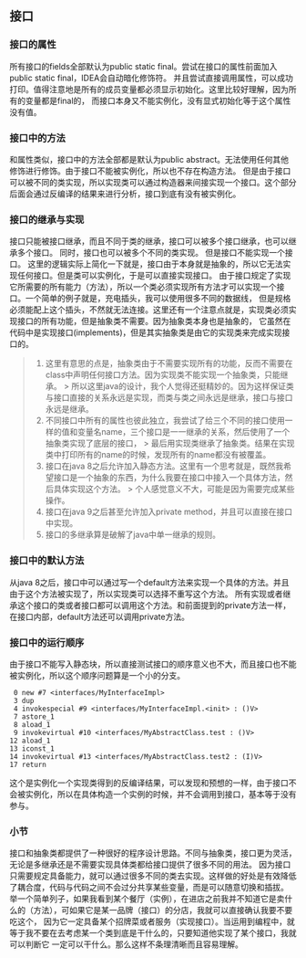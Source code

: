 ## 接口

### 接口的属性

所有接口的fields全部默认为public static final。尝试在接口的属性前面加入public static final，IDEA会自动暗化修饰符。
并且尝试直接调用属性，可以成功打印。值得注意地是所有的成员变量都必须显示初始化。这里比较好理解，因为所有的变量都是final的，
而接口本身又不能实例化，没有显式初始化等于这个属性没有值。

### 接口中的方法

和属性类似，接口中的方法全部都是默认为public abstract。无法使用任何其他修饰进行修饰。由于接口不能被实例化，所以也不存在构造方法。
但是由于接口可以被不同的类实现，所以实现类可以通过构造器来间接实现一个接口。这个部分后面会通过反编译的结果来进行分析，接口到底有没有被实例化。

### 接口的继承与实现

接口只能被接口继承，而且不同于类的继承，接口可以被多个接口继承，也可以继承多个接口。 同时，接口也可以被多个不同的类实现。
但是接口不能实现一个接口。 这里的逻辑实际上简化一下就是，接口由于本身就是抽象的，所以它无法实现任何接口。但是类可以实例化，于是可以直接实现接口。
由于接口规定了实现它所需要的所有能力（方法），所以一个类必须实现所有方法才可以实现一个接口。一个简单的例子就是，充电插头，我可以使用很多不同的数据线，
但是规格必须能配上这个插头，不然就无法连接。这里还有一个注意点就是，实现类必须实现接口的所有功能，但是抽象类不需要。因为抽象类本身也是抽象的，
它虽然在代码中是实现接口(implements)，但是其实抽象类是由它的实现类来完成实现接口的。
> 1. 这里有意思的点是，抽象类由于不需要实现所有的功能，反而不需要在class中声明任何接口方法。因为实现类不能实现一个抽象类，只能继承。
     > 所以这里java的设计，我个人觉得还挺精妙的。因为这样保证类与接口直接的关系永远是实现，而类与类之间永远是继承，接口与接口永远是继承。
> 2. 不同接口中所有的属性也彼此独立，我尝试了给三个不同的接口使用一样的值和变量名name，三个接口是一一继承的关系，然后使用了一个抽象类实现了底层的接口，
     > 最后用实现类继承了抽象类。结果在实现类中打印所有的name的时候，发现所有的name都没有被覆盖。
> 3. 接口在java 8之后允许加入静态方法。这里有一个思考就是，既然我希望接口是一个抽象的东西，为什么我要在接口中接入一个具体方法，然后具体实现这个方法。
     > 个人感觉意义不大，可能是因为需要完成某些操作。
> 4. 接口在java 9之后甚至允许加入private method，并且可以直接在接口中实现。
> 5. 接口的多继承算是破解了java中单一继承的规则。

###  接口中的默认方法
从java 8之后，接口中可以通过写一个default方法来实现一个具体的方法。并且由于这个方法被实现了，所以实现类可以选择不重写这个方法。
所有实现或者继承这个接口的类或者接口都可以调用这个方法。和前面提到的private方法一样，在接口内部，default方法还可以调用private方法。

### 接口中的运行顺序
由于接口不能写入静态块，所以直接测试接口的顺序意义也不大，而且接口也不能被实例化，所以这个顺序问题算是一个小的分支。
```shell
 0 new #7 <interfaces/MyInterfaceImpl>
 3 dup
 4 invokespecial #9 <interfaces/MyInterfaceImpl.<init> : ()V>
 7 astore_1
 8 aload_1
 9 invokevirtual #10 <interfaces/MyAbstractClass.test : ()V>
12 aload_1
13 iconst_1
14 invokevirtual #13 <interfaces/MyAbstractClass.test2 : (I)V>
17 return
```
这个是实例化一个实现类得到的反编译结果，可以发现和预想的一样，由于接口不会被实例化，所以在具体构造一个实例的时候，并不会调用到接口，基本等于没有参与。

### 小节
接口和抽象类都提供了一种很好的程序设计思路。不同与抽象类，接口更为灵活，无论是多继承还是不需要实现具体类都给接口提供了很多不同的用法。
因为接口只需要规定具备能力，就可以通过很多不同的类去实现。这样做的好处是有效降低了耦合度，代码与代码之间不会过分共享某些变量，而是可以随意切换和插拔。
举一个简单列子，如果我看到某个餐厅（实例），在进店之前我并不知道它是卖什么的（方法），可如果它是某一品牌（接口）的分店，我就可以直接确认我要不要吃这个，
因为它一定具备某个招牌菜或者服务（实现接口）。当运用到编程中，就等于我不要在去考虑某一个类到底是干什么的，只要知道他实现了某个接口，我就可以判断它
一定可以干什么。那么这样不条理清晰而且容易理解。